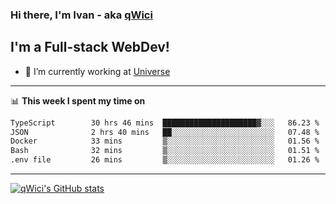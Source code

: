 ### Hi there, I'm Ivan - aka [qWici][website]

## I'm a Full-stack WebDev!
- 🔭 I’m currently working at [Universe][universe]

---

📊 **This week I spent my time on**
<!--START_SECTION:waka-->

```txt
TypeScript        30 hrs 46 mins  █████████████████████▓░░░   86.23 %
JSON              2 hrs 40 mins   ██░░░░░░░░░░░░░░░░░░░░░░░   07.48 %
Docker            33 mins         ▒░░░░░░░░░░░░░░░░░░░░░░░░   01.56 %
Bash              32 mins         ▒░░░░░░░░░░░░░░░░░░░░░░░░   01.51 %
.env file         26 mins         ▒░░░░░░░░░░░░░░░░░░░░░░░░   01.26 %
```

<!--END_SECTION:waka-->

---

[![qWici's GitHub stats](https://github-readme-stats.vercel.app/api?username=qWici)](https://github.com/qWici/github-readme-stats)

[website]: https://devkucher.com
[twitter]: https://twitter.com/KucherDev
[linkedin]: https://www.linkedin.com/in/ivankucher
[universe]: https://universeapps.limited

